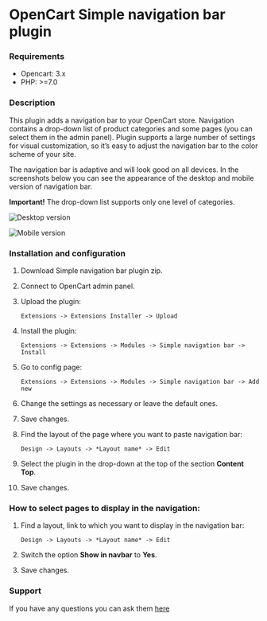 # OpenCart Simple navigation bar plugin

### Requirements

* Opencart: 3.x
* PHP: >=7.0

### Description

This plugin adds a navigation bar to your OpenCart store. Navigation contains a drop-down list of product categories and some pages (you can select them in the admin panel). Plugin supports a large number of settings for visual customization, so it’s easy to adjust the navigation bar to the color scheme of your site. 

The navigation bar is adaptive and will look good on all devices. In the screenshots below you can see the appearance of the desktop and mobile version of navigation bar.

**Important!** The drop-down list supports only one level of categories.

![Desktop version](https://github.com/overvis/opencart-plugins/blob/master/Navigation/docs/img/desktop.jpg?raw=true)

![Mobile version](https://github.com/overvis/opencart-plugins/blob/master/Navigation/docs/img/mobile.jpg?raw=true)

### Installation and configuration 

1. Download Simple navigation bar plugin zip.

2. Connect to OpenCart admin panel.

3. Upload the plugin:

    ```
    Extensions -> Extensions Installer -> Upload
    ```

4. Install the plugin:

    ```
    Extensions -> Extensions -> Modules -> Simple navigation bar -> Install
    ```

5. Go to config page:

    ```
    Extensions -> Extensions -> Modules -> Simple navigation bar -> Add new
    ```

6. Change the settings as necessary or leave the default ones.

7. Save changes.

8. Find the layout of the page where you want to paste navigation bar:

    ```
    Design -> Layouts -> *Layout name* -> Edit
    ```

9. Select the plugin in the drop-down at the top of the section **Content Top**.

10. Save changes.

### How to select pages to display in the navigation:

1. Find a layout, link to which you want to display in the navigation bar:

    ```
    Design -> Layouts -> *Layout name* -> Edit
    ```

2. Switch the option **Show in navbar** to **Yes**.

3. Save changes.

### Support

If you have any questions you can ask them [here](https://github.com/overvis/opencart-plugins/issues)
